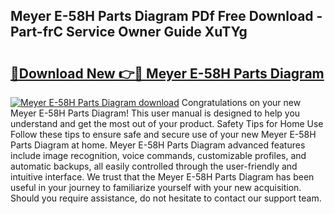 ## Meyer E-58H Parts Diagram PDf Free Download - Part-frC Service Owner Guide XuTYg

# <h2><a href="http://dfkaul.blite.top/?on=Meyer+E-58H+Parts+Diagram">🔗Download New 👉🔴 Meyer E-58H Parts Diagram</a></h2>

[![Meyer E-58H Parts Diagram download](https://i.imgur.com/lujVjoI.png)](http://dfkaul.blite.top/?on=Meyer+E-58H+Parts+Diagram)
Congratulations on your new Meyer E-58H Parts Diagram! This user manual is designed to help you understand and get the most out of your product. Safety Tips for Home Use Follow these tips to ensure safe and secure use of your new Meyer E-58H Parts Diagram at home. Meyer E-58H Parts Diagram advanced features include image recognition, voice commands, customizable profiles, and automatic backups, all easily controlled through the user-friendly and intuitive interface. We trust that the Meyer E-58H Parts Diagram has been useful in your journey to familiarize yourself with your new acquisition. Should you require assistance, do not hesitate to contact our support team.
